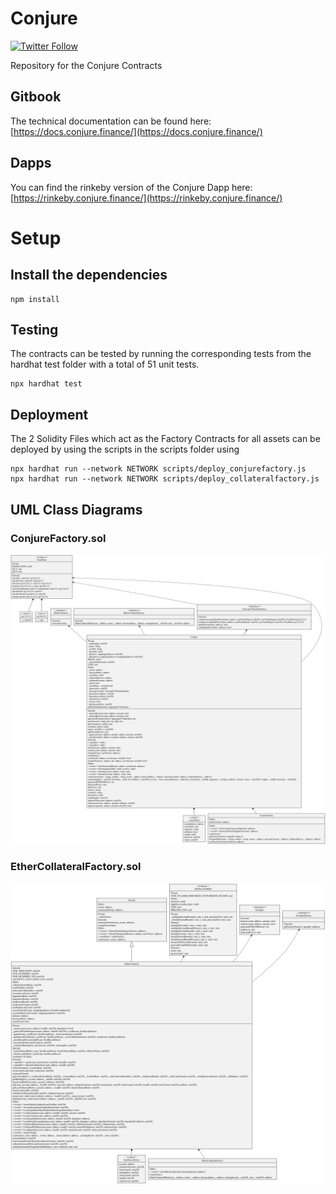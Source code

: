 # Conjure
[![Twitter Follow](https://img.shields.io/twitter/follow/ConjureFi?label=Conjure.Finance&style=social)](https://twitter.com/ConjureFi/)

Repository for the Conjure Contracts


## Gitbook
The technical documentation can be found here: [https://docs.conjure.finance/](https://docs.conjure.finance/)

## Dapps
You can find the rinkeby version of the Conjure Dapp here: [https://rinkeby.conjure.finance/](https://rinkeby.conjure.finance/)

# Setup

## Install the dependencies
```
npm install
```

## Testing
The contracts can be tested by running the corresponding tests from the hardhat test folder with a total of 51 unit tests.
```
npx hardhat test
```

## Deployment
The 2 Solidity Files which act as the Factory Contracts for all assets can be deployed by using the scripts in the scripts folder using
```
npx hardhat run --network NETWORK scripts/deploy_conjurefactory.js
npx hardhat run --network NETWORK scripts/deploy_collateralfactory.js
```

## UML Class Diagrams

### ConjureFactory.sol

![01](classdiagrams/ConjureFactory.svg)

### EtherCollateralFactory.sol

![02](classdiagrams/EtherCollateralFactory.svg)
